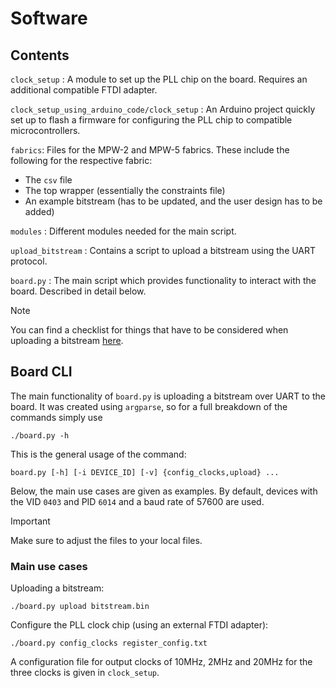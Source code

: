 # Software

## Contents

`clock_setup` : A module to set up the PLL chip on the board. Requires an
additional compatible FTDI adapter.

`clock_setup_using_arduino_code/clock_setup` : An Arduino project quickly set
up to flash a firmware for configuring the PLL chip to compatible microcontrollers. 

`fabrics`: Files for the MPW-2 and MPW-5 fabrics. These include the following
for the respective fabric:
  - The `csv` file
  - The top wrapper (essentially the constraints file)
  - An example bitstream (has to be updated, and the user design has to be
  added)

`modules` : Different modules needed for the main script.

`upload_bitstream` : Contains a script to upload a bitstream
using the UART protocol.

`board.py` : The main script which provides functionality to interact with the
board. Described in detail below.

> [!NOTE]
You can find a checklist for things that have to be considered when uploading a
bitstream [here](../doc/setup_checklist.md).

## Board CLI

The main functionality of `board.py` is uploading a bitstream over UART to the
board. It was created using `argparse`, so for a full breakdown of the commands
simply use

```console
./board.py -h
```

This is the general usage of the command:

```console
board.py [-h] [-i DEVICE_ID] [-v] {config_clocks,upload} ...
```

Below, the main use cases are given as examples. By default, devices with the VID
`0403` and PID `6014` and a baud rate of 57600 are used.

> [!IMPORTANT]
> Make sure to adjust the files to your local files.


### Main use cases

Uploading a bitstream:

```console
./board.py upload bitstream.bin
```

Configure the PLL clock chip (using an external FTDI adapter):
```console
./board.py config_clocks register_config.txt
```

A configuration file for output clocks of 10MHz, 2MHz and 20MHz for the three
clocks is given in `clock_setup`.







